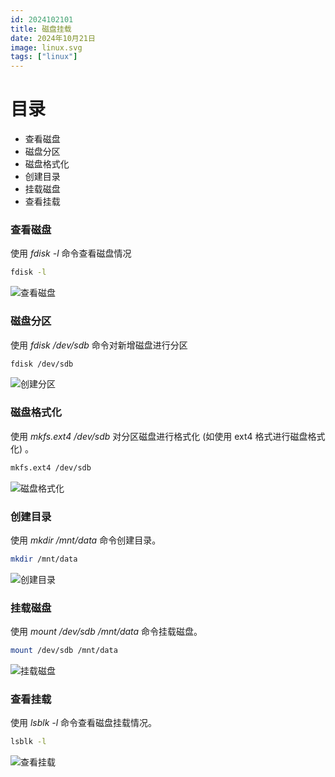 ```yaml
---
id: 2024102101
title: 磁盘挂载
date: 2024年10月21日
image: linux.svg
tags: ["linux"]
---
```



# 目录

 - 查看磁盘
 - 磁盘分区
 - 磁盘格式化
 - 创建目录
 - 挂载磁盘
 - 查看挂载


### 查看磁盘

使用 *fdisk -l* 命令查看磁盘情况

```bash
fdisk -l
```

![查看磁盘](https://loongzxl.com/blogs/20241021查看未挂载硬盘.png)


### 磁盘分区

使用 *fdisk /dev/sdb* 命令对新增磁盘进行分区

```bash
fdisk /dev/sdb
```

![创建分区](https://loongzxl.com/blogs/20241021创建分区.png)


### 磁盘格式化

使用 *mkfs.ext4 /dev/sdb* 对分区磁盘进行格式化 (如使用 ext4 格式进行磁盘格式化) 。

```bash
mkfs.ext4 /dev/sdb
```

![磁盘格式化](https://loongzxl.com/blogs/20241021格式化分区.png)


### 创建目录

使用 *mkdir /mnt/data* 命令创建目录。

```bash
mkdir /mnt/data
```

![创建目录](https://loongzxl.com/blogs/20241021创建目录.png)


### 挂载磁盘

使用 *mount /dev/sdb /mnt/data* 命令挂载磁盘。

```bash
mount /dev/sdb /mnt/data
```

![挂载磁盘](https://loongzxl.com/blogs/20241021挂载磁盘.png)

### 查看挂载

使用 *lsblk -l* 命令查看磁盘挂载情况。

```bash
lsblk -l
```

![查看挂载](https://loongzxl.com/blogs/20241021查看挂载.png)

